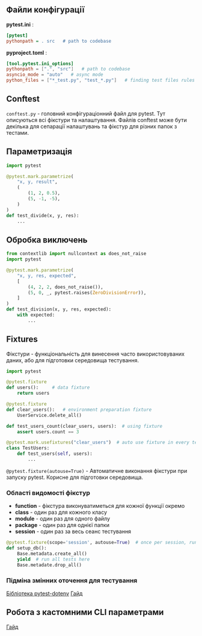 
## Файли конфігурації

**pytest.ini** :
```ini
[pytest]
pythonpath = . src   # path to codebase
```

**pyproject.toml** :
```toml
[tool.pytest.ini_options]
pythonpath = [".", "src"]   # path to codebase
asyncio_mode = "auto"   # async mode
python_files = ["*_test.py", "test_*.py"]   # finding test files rules
```
## Conftest
`conftest.py` - головний конфігураціонний файл для pytest. Тут описуються всі фікстури та налаштування. Файлів conftest може бути декілька для сепарації налаштувань та фікстур для різних папок з тестами.

## Параметризація
```python
import pytest

@pytest.mark.parametrize(
	"x, y, result",
	(
		(1, 2, 0.5),
		(5, -1, -5),
	)
)
def test_divide(x, y, res):
	...
```


## Обробка виключень
```python
from contextlib import nullcontext as does_not_raise
import pytest

@pytest.mark.parametrize(
	"x, y, res, expected",
	[
		(4, 2, 2, does_not_raise()),
		(5, 0, _, pytest.raises(ZeroDivisionError)),
	]
)
def test_division(x, y, res, expected):
	with expected:
		...
```

## Fixtures
Фікстури - функціональність для винесення часто використовуваних даних, або для підготовки середовища тестування.

```python
import pytest

@pytest.fixture
def users():     # data fixture
	return users

@pytest.fixture
def clear_users():   # environment preparation fixture
	UserService.delete_all()

def test_users_count(clear_users, users):  # using fixture
	assert users.count == 3

@pytest.mark.usefixtures("clear_users")  # auto use fixture in every test method
class TestUsers:
	def test_users(self, users):
		...
```

`@pytest.fixture(autouse=True)` - Автоматичне виконання фікстури при запуску pytest. Корисне для підготовки середовища.

### Області видомості фікстур
- **function** - фікстура виконуватиметься для кожної функції окремо
- **class** - один раз для кожного класу
- **module** - один раз для одного файлу
- **package** - один раз для однієї папки
- **session** - один раз за весь сеанс тестування

```python
@pytest.fixture(scope='session', autouse=True)  # once per session, run auto
def setup_db():
	Base.metadata.create_all()
	yield  # run all tests here
	Base.metadate.drop_all()
```

### Підміна змінних оточення для тестування
[Бібліотека pytest-dotenv](https://pypi.org/project/pytest-dotenv/)
[Гайд](https://www.youtube.com/watch?v=zc138SwDsG0&list=PLeLN0qH0-mCVdHgdjlnKTl4jKuJgCK-4b&index=9)

## Робота з кастомними CLI параметрами
[Гайд](https://www.youtube.com/watch?v=jsrxqoVasyw&list=PLeLN0qH0-mCVdHgdjlnKTl4jKuJgCK-4b&index=11)